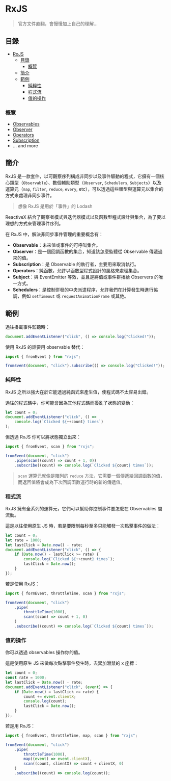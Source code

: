 # RxJS

> 官方文件直翻，會慢慢加上自己的理解...

## 目錄

- [RxJS](#rxjs)
  - [目錄](#目錄)
    - [概覽](#概覽)
  - [簡介](#簡介)
  - [範例](#範例)
    - [純粹性](#純粹性)
    - [程式流](#程式流)
    - [值的操作](#值的操作)

### 概覽

-   [Observables](./docs/overview/observable.md)
-   [Observer](./docs/overview/observer.md)
-   [Operators](./docs/overview/operators.md)
-   [Subscription](./docs/overview/subscription.md)
-   ... and more

## 簡介

RxJS 是一款套件，以可觀察序列構成非同步以及事件驅動的程式，它擁有一個核心類型（`Observable`）、數個輔助類型（`Observer`, `Schedulers`, `Subjects`）以及運算元（`map`, `filter`, `reduce`, `every`, etc），可以透過這些類型與運算元以集合的方式來處理非同步事件。

> 想像 RxJS 是用於「事件」的 Lodash

ReactiveX 結合了觀察者模式與迭代器模式以及函數型程式設計與集合，為了要以理想的方式來管理事件序列。

在 RxJS 中，解決非同步事件管理的重要概念有：

-   **Observable**：未來值或事件的可呼叫集合。
-   **Observer**：是一個回調函數的集合，知道該怎麼監聽從 Observable 傳遞過來的值。
-   **Subscription**：是 Observable 的執行者，主要用來取消執行。
-   **Operators**：純函數，允許以函數型程式設計的風格來處理集合。
-   **Subject**：與 EventEmitter 等效，並且是將值或事件群播給 Observers 的唯一方式。
-   **Schedulers**：是控制併發的中央派遣程序，允許我們在計算發生時進行協調，例如 `setTimeout` 或 `requestAnimationFrame` 或其他。

## 範例

過往掛載事件監聽時：

```js
document.addEventListener("click", () => console.log("Clicked!"));
```

使用 RxJS 的話要用 observable 替代：

```js
import { fronEvent } from "rxjs";

fromEvent(document, "click").subscribe(() => console.log("Clicked!"));
```

### 純粹性

RxJS 之所以強大在於它能透過純函式來產生值，使程式碼不太容易出錯。

過往的程式碼中，你可能會因為其他程式碼而擾亂了狀態的變動：

```js
let count = 0;
document.addEventListener("click", () =>
    console.log(`Clicked ${++count} times`)
);
```

但透過 RxJS 你可以將狀態獨立出來：

```js
import { fromEvent, scan } from "rxjs";

fromEvent(document, "click")
    .pipe(scan((count) => count + 1, 0))
    .subscribe((count) => console.log(`Clicked ${count} times`));
```

> `scan` 運算元就像是陣列的 `reduce` 方法，它需要一個傳遞給回調函數的值，而返回值將會成為下次回調函數運行時的新的傳遞值。

### 程式流

RxJS 擁有全系列的運算元，它們可以幫助你控制事件要怎麼在 Observables 間流動。

這是以往使用原生 JS 時，若是要限制每秒至多只能觸發一次點擊事件的做法：

```js
let count = 0;
let rate = 1000;
let lastClick = Date.now() - rate;
document.addEventListener("click", () => {
    if (Date.now() - lastClick >= rate) {
        console.log(`Clicked ${++count} times`);
        lastClick = Date.now();
    }
});
```

若是使用 RxJS：

```js
import { formEvent, throttleTime, scan } from "rxjs";

fromEvent(document, "click")
    .pipe(
        throttleTime(1000),
        scan((scan) => count + 1, 0)
    )
    .subscribe((count) => console.log(`Clicked ${count} times`));
```

### 值的操作

你可以透過 observables 操作你的值。

這是使用原生 JS 來做每次點擊事件發生時，去累加滑鼠的 x 座標：

```js
let count = 0;
const rate = 1000;
let lastClick = Date.now() - rate;
document.addEventListener("click", (event) => {
    if (Date.now() = lastClick >= rate) {
        count += event.clientX;
        console.log(count);
        lastClick = Date.now();
    }
});
```

若是用 RxJS：

```js
import { fromEvent, throttleTime, map, scan } from "rxjs";

fromEvent(document, "click")
    .pipe(
        throttleTime(1000),
        map((event) => event.clientX),
        scan((count, clientX) => count + clientX, 0)
    )
    .subscribe((count) => console.log(count));
```

